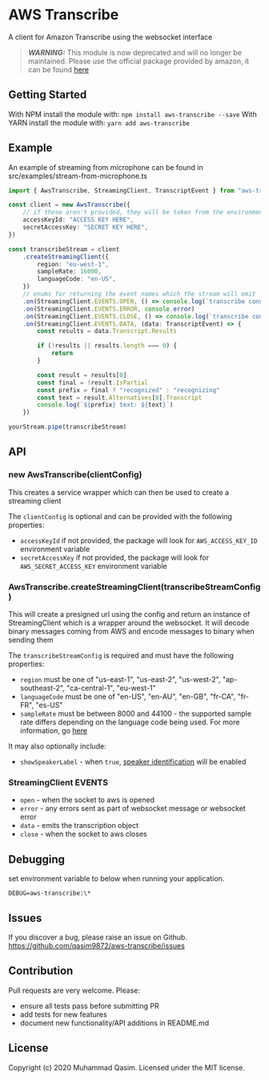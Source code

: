 # AWS Transcribe

A client for Amazon Transcribe using the websocket interface

> **_WARNING:_** This module is now deprecated and will no longer be maintained. Please use the official package provided by amazon, it can be found [here](https://www.npmjs.com/package/@aws-sdk/client-transcribe)

## Getting Started

With NPM install the module with: `npm install aws-transcribe --save`
With YARN install the module with: `yarn add aws-transcribe`

## Example

An example of streaming from microphone can be found in src/examples/stream-from-microphone.ts

```typescript
import { AwsTranscribe, StreamingClient, TranscriptEvent } from "aws-transcribe"

const client = new AwsTranscribe({
    // if these aren't provided, they will be taken from the environment
    accessKeyId: "ACCESS KEY HERE",
    secretAccessKey: "SECRET KEY HERE",
})

const transcribeStream = client
    .createStreamingClient({
        region: "eu-west-1",
        sampleRate: 16000,
        languageCode: "en-US",
    })
    // enums for returning the event names which the stream will emit
    .on(StreamingClient.EVENTS.OPEN, () => console.log(`transcribe connection opened`))
    .on(StreamingClient.EVENTS.ERROR, console.error)
    .on(StreamingClient.EVENTS.CLOSE, () => console.log(`transcribe connection closed`))
    .on(StreamingClient.EVENTS.DATA, (data: TranscriptEvent) => {
        const results = data.Transcript.Results

        if (!results || results.length === 0) {
            return
        }

        const result = results[0]
        const final = !result.IsPartial
        const prefix = final ? "recognized" : "recognizing"
        const text = result.Alternatives[0].Transcript
        console.log(`${prefix} text: ${text}`)
    })

yourStream.pipe(transcribeStream)
```

## API

### new AwsTranscribe(clientConfig)

This creates a service wrapper which can then be used to create a streaming client

The `clientConfig` is optional and can be provided with the following properties:

-   `accessKeyId` if not provided, the package will look for `AWS_ACCESS_KEY_ID` environment variable
-   `secretAccessKey` if not provided, the package will look for `AWS_SECRET_ACCESS_KEY` environment variable

### AwsTranscribe.createStreamingClient(transcribeStreamConfig)

This will create a presigned url using the config and return an instance of StreamingClient which is a wrapper around the websocket. It will decode binary messages coming from AWS and encode messages to binary when sending them

The `transcribeStreamConfig` is required and must have the following properties:

-   `region` must be one of "us-east-1", "us-east-2", "us-west-2", "ap-southeast-2", "ca-central-1", "eu-west-1"
-   `languageCode` must be one of "en-US", "en-AU", "en-GB", "fr-CA", "fr-FR", "es-US"
-   `sampleRate` must be between 8000 and 44100 - the supported sample rate differs depending on the language code being used. For more information, go [here](https://docs.aws.amazon.com/transcribe/latest/dg/streaming.html)

It may also optionally include:

-   `showSpeakerLabel` - when `true`, [speaker identification](https://docs.aws.amazon.com/transcribe/latest/dg/diarization-streaming.html) will be enabled

### StreamingClient EVENTS

-   `open` - when the socket to aws is opened
-   `error` - any errors sent as part of websocket message or websocket error
-   `data` - emits the transcription object
-   `close` - when the socket to aws closes

## Debugging

set environment variable to below when running your application.

```cli
DEBUG=aws-transcribe:\*
```

## Issues

If you discover a bug, please raise an issue on Github. https://github.com/qasim9872/aws-transcribe/issues

## Contribution

Pull requests are very welcome. Please:

-   ensure all tests pass before submitting PR
-   add tests for new features
-   document new functionality/API additions in README.md

## License

Copyright (c) 2020 Muhammad Qasim. Licensed under the MIT license.
